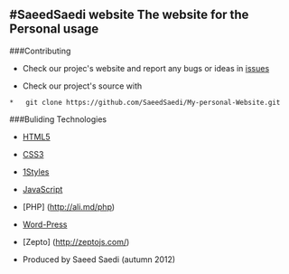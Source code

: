 #SaeedSaedi website
The website for the **Personal usage**
-----------------------
###Contributing

* Check our projec's website and report any bugs or ideas in [issues](https://github.com/SaeedSaedi/My-personal-Website/issues)

* Check our project's source with
```
*   git clone https://github.com/SaeedSaedi/My-personal-Website.git
```
###Buliding Technologies

* [HTML5](http://ali.md/wiki/html5)
* [CSS3](http://ali.md/css3ref)
* [1Styles](http://ali.md/1styles)
* [JavaScript](http://ali.md/wiki/javascript)
* [PHP] (http://ali.md/php)
* [Word-Press](http://wordpress.org/)
* [Zepto] (http://zeptojs.com/)


* Produced by Saeed Saedi  (autumn 2012)